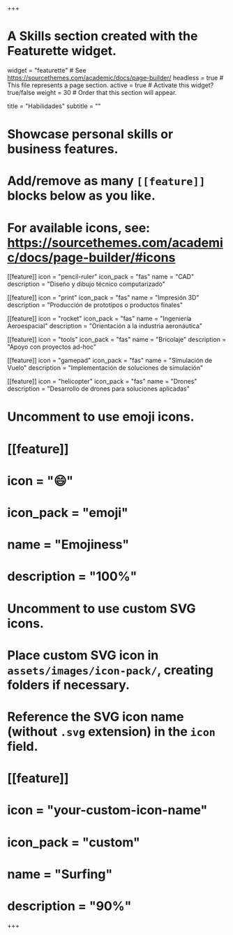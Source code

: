 +++
# A Skills section created with the Featurette widget.
widget = "featurette"  # See https://sourcethemes.com/academic/docs/page-builder/
headless = true  # This file represents a page section.
active = true  # Activate this widget? true/false
weight = 30  # Order that this section will appear.

title = "Habilidades"
subtitle = ""

# Showcase personal skills or business features.
#
# Add/remove as many `[[feature]]` blocks below as you like.
#
# For available icons, see: https://sourcethemes.com/academic/docs/page-builder/#icons

[[feature]]
  icon = "pencil-ruler"
  icon_pack = "fas"
  name = "CAD"
  description = "Diseño y dibujo técnico computarizado"

[[feature]]
  icon = "print"
  icon_pack = "fas"
  name = "Impresión 3D"
  description = "Producción de prototipos o productos finales"  

[[feature]]
  icon = "rocket"
  icon_pack = "fas"
  name = "Ingeniería Aeroespacial"
  description = "Orientación a la industria aeronáutica"

[[feature]]
  icon = "tools"
  icon_pack = "fas"
  name = "Bricolaje"
  description = "Apoyo con proyectos ad-hoc"

[[feature]]
  icon = "gamepad"
  icon_pack = "fas"
  name = "Simulación de Vuelo"
  description = "Implementación de soluciones de simulación"

[[feature]]
  icon = "helicopter"
  icon_pack = "fas"
  name = "Drones"
  description = "Desarrollo de drones para soluciones aplicadas"

# Uncomment to use emoji icons.
# [[feature]]
#  icon = ":smile:"
#  icon_pack = "emoji"
#  name = "Emojiness"
#  description = "100%"  

# Uncomment to use custom SVG icons.
# Place custom SVG icon in `assets/images/icon-pack/`, creating folders if necessary.
# Reference the SVG icon name (without `.svg` extension) in the `icon` field.
# [[feature]]
#  icon = "your-custom-icon-name"
#  icon_pack = "custom"
#  name = "Surfing"
#  description = "90%"

+++
